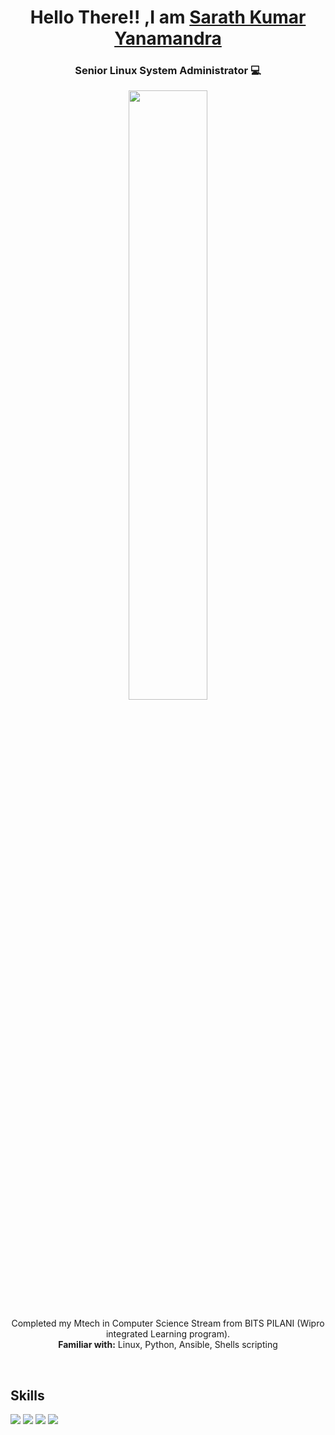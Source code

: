 <h1 align="center">Hello There!! ,I am <a href="https://www.linkedin.com/in/sarathkumar-yanamandra-361444150/"> Sarath Kumar Yanamandra </a> </h1>
<h3 align="center"> Senior Linux System Administrator 💻 </h3>

<p align="center">
<a href="url"><img src="https://www.ansible.com/hs-fs/hubfs/2015_Images/Blog/ansible-red-hat-blog-top.png?width=1035&name=ansible-red-hat-blog-top.png" width="50%" /></a>
</p>

<p align="center"> Completed my Mtech in Computer Science Stream from BITS PILANI (Wipro integrated Learning program). <br />
  <b>Familiar with:</b> Linux, Python, Ansible, Shells scripting
</p> 

</br>

<div align="left">
  <h2> Skills </h2>
  <img src="https://img.shields.io/badge/html5%20-%23E34F26.svg?&style=for-the-badge&logo=html5&logoColor=white"/>
  <img src="https://img.shields.io/badge/css3%20-%231572B6.svg?&style=for-the-badge&logo=css3&logoColor=white"/>
  <img src="https://img.shields.io/badge/javascript%20-%23323330.svg?&style=for-the-badge&logo=javascript&logoColor=%23F7DF1E"/>
  <img src="https://img.shields.io/badge/python%20-%2314354C.svg?&style=for-the-badge&logo=python&logoColor=white"/> 
</div>
